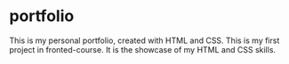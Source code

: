 # portfolio
This is my personal portfolio, created with HTML and CSS. This is my first project in fronted-course. It is the showcase of my HTML and CSS skills.
